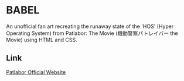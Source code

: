 # BABEL

An unofficial fan art recreating the runaway state of the 'HOS' (Hyper Operating System) from Patlabor: The Movie (機動警察パトレイバー the Movie) using HTML and CSS.

## Link

[Patlabor Official Website](https://patlabor.tokyo/)